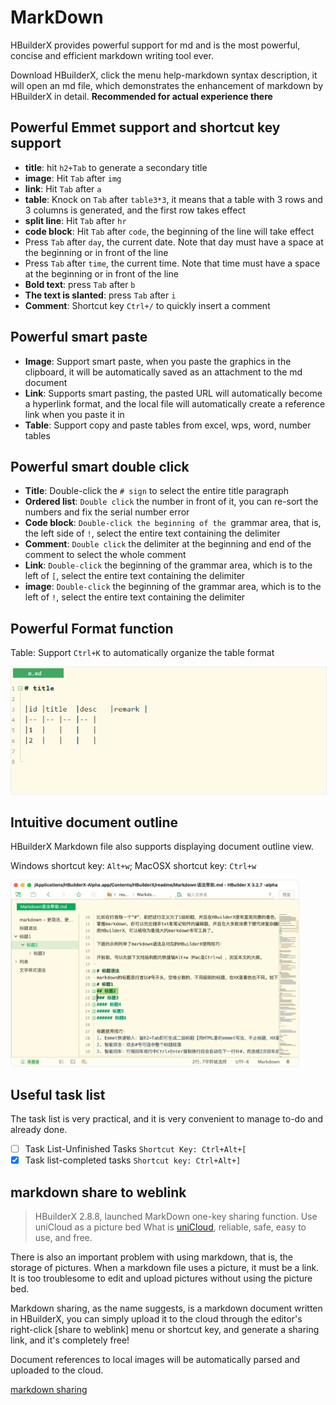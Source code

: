# MarkDown

HBuilderX provides powerful support for md and is the most powerful, concise and efficient markdown writing tool ever.

Download HBuilderX, click the menu help-markdown syntax description, it will open an md file, which demonstrates the enhancement of markdown by HBuilderX in detail.
**Recommended for actual experience there**

## Powerful Emmet support and shortcut key support

- **title**:  hit `h2+Tab` to generate a secondary title
- **image**: Hit `Tab` after `img`
- **link**: Hit `Tab` after `a`
- **table**: Knock on `Tab` after `table3*3`, it means that a table with 3 rows and 3 columns is generated, and the first row takes effect
- **split line**: Hit `Tab` after `hr`
- **code block**: Hit `Tab` after `code`, the beginning of the line will take effect
- Press `Tab` after `day`, the current date. Note that day must have a space at the beginning or in front of the line
- Press `Tab` after `time`, the current time. Note that time must have a space at the beginning or in front of the line
- **Bold text**: press `Tab` after `b`
- **The text is slanted**: press `Tab` after `i`
- **Comment**: Shortcut key `Ctrl+/` to quickly insert a comment

## Powerful smart paste

- **Image**: Support smart paste, when you paste the graphics in the clipboard, it will be automatically saved as an attachment to the md document
- **Link**: Supports smart pasting, the pasted URL will automatically become a hyperlink format, and the local file will automatically create a reference link when you paste it in
- **Table**: Support copy and paste tables from excel, wps, word, number tables

## Powerful smart double click

- **Title**: Double-click the `# sign` to select the entire title paragraph
- **Ordered list**: `Double click` the number in front of it, you can re-sort the numbers and fix the serial number error
- **Code block**: `Double-click the beginning of the `grammar area, that is, the left side of `!`, select the entire text containing the delimiter
- **Comment**: `Double click` the delimiter at the beginning and end of the comment to select the whole comment
- **Link**: `Double-click` the beginning of the grammar area, which is to the left of `[`, select the entire text containing the delimiter
- **image**: `Double-click` the beginning of the grammar area, which is to the left of `!`, select the entire text containing the delimiter

## Powerful Format function

Table: Support `Ctrl+K` to automatically organize the table format

<img src="/static/snapshots/tutorial/markdown_table_format.gif" style="border: 1px solid #eee;"/>

## Intuitive document outline

HBuilderX Markdown file also supports displaying document outline view.

Windows shortcut key: `Alt+w`; MacOSX shortcut key: `Ctrl+w`

<img src="/static/snapshots/tutorial/markdown_outline.jpg" style="zoom: 45%;border-radius: 20px;border: 1px solid #eee;"/>

## Useful task list

The task list is very practical, and it is very convenient to manage to-do and already done.

- [ ] Task List-Unfinished Tasks `Shortcut Key: Ctrl+Alt+[`
- [x] Task list-completed tasks `Shortcut key: Ctrl+Alt+]`

## markdown share to weblink

> HBuilderX 2.8.8, launched MarkDown one-key sharing function. Use uniCloud as a picture bed What is [uniCloud](https://uniapp.dcloud.io/uniCloud/README), reliable, safe, easy to use, and free.

There is also an important problem with using markdown, that is, the storage of pictures. When a markdown file uses a picture, it must be a link. It is too troublesome to edit and upload pictures without using the picture bed.

Markdown sharing, as the name suggests, is a markdown document written in HBuilderX, you can simply upload it to the cloud through the editor's right-click [share to weblink] menu or shortcut key, and generate a sharing link, and it's completely free!

Document references to local images will be automatically parsed and uploaded to the cloud.

[markdown sharing](/Tutorial/extension/markdown_share)